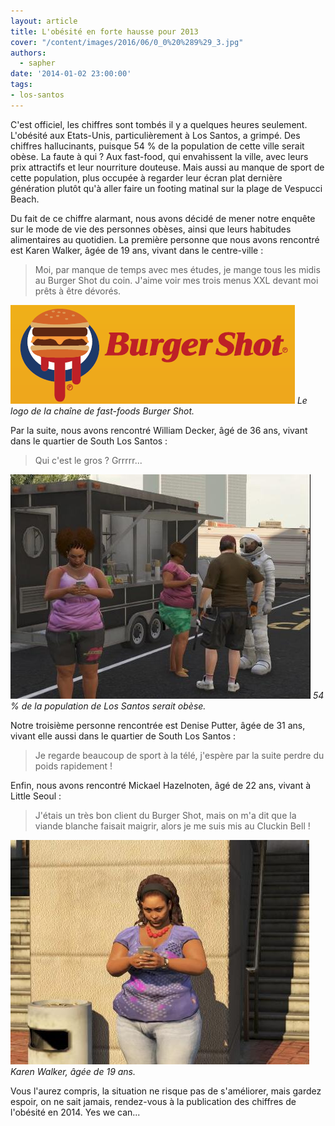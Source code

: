 ```yaml
---
layout: article
title: L'obésité en forte hausse pour 2013
cover: "/content/images/2016/06/0_0%20%289%29_3.jpg"
authors:
  - sapher
date: '2014-01-02 23:00:00'
tags:
- los-santos
---
```


C'est officiel, les chiffres sont tombés il y a quelques heures seulement. L'obésité aux Etats-Unis, particulièrement à Los Santos, a grimpé. Des chiffres hallucinants, puisque 54 % de la population de cette ville serait obèse. La faute à qui ? Aux fast-food, qui envahissent la ville, avec leurs prix attractifs et leur nourriture douteuse. Mais aussi au manque de sport de cette population, plus occupée à regarder leur écran plat dernière génération plutôt qu'à aller faire un footing matinal sur la plage de Vespucci Beach.

Du fait de ce chiffre alarmant, nous avons décidé de mener notre enquête sur le mode de vie des personnes obèses, ainsi que leurs habitudes alimentaires au quotidien. La première personne que nous avons rencontré est Karen Walker, âgée de 19 ans, vivant dans le centre-ville :

> Moi, par manque de temps avec mes études, je mange tous les midis au Burger Shot du coin. J'aime voir mes trois menus XXL devant moi prêts à être dévorés.

![Le logo de la chaîne de fast-foods Burger Shot.](/content/images/2016/06/Burger-Shot-Logo%252.png)
_Le logo de la chaîne de fast-foods Burger Shot._

Par la suite, nous avons rencontré William Decker, âgé de 36 ans, vivant dans le quartier de South Los Santos :

> Qui c'est le gros ? Grrrrr...

![54 % de la population de Los Santos serait obèse.](/content/images/2016/06/0_0%20%288%29_3.jpg)
_54 % de la population de Los Santos serait obèse._

Notre troisième personne rencontrée est Denise Putter, âgée de 31 ans, vivant elle aussi dans le quartier de South Los Santos :

> Je regarde beaucoup de sport à la télé, j'espère par la suite perdre du poids rapidement !

Enfin, nous avons rencontré Mickael Hazelnoten, âgé de 22 ans, vivant à Little Seoul :

> J'étais un très bon client du Burger Shot, mais on m'a dit que la viande blanche faisait maigrir, alors je me suis mis au Cluckin Bell !

![Karen Walker, âgée de 19 ans.](/content/images/2016/06/0_0%20%289%29_4.jpg)
_Karen Walker, âgée de 19 ans._

Vous l'aurez compris, la situation ne risque pas de s'améliorer, mais gardez espoir, on ne sait jamais, rendez-vous à la publication des chiffres de l'obésité en 2014. Yes we can...